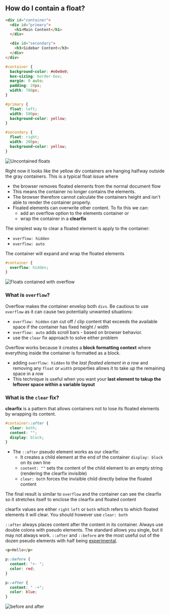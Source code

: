 ## How do I contain a float?

```html
<div id="container">
  <div id="primary">
    <h1>Main Content</h1>
  </div>

  <div id="secondary">
    <h3>Sidebar Content</h3>
  </div>
</div>
```

```css
#container {
  background-color: #e0e0e0;
  box-sizing: border-box;
  margin: 0 auto;
  padding: 20px;
  width: 780px;
}

#primary {
  float: left;
  width: 500px;
  background-color: yellow;
}

#secondary {
  float: right;
  width: 200px;
  background-color: yellow;
}
```

![Uncontained floats](https://d3jtzah944tvom.cloudfront.net/202/images/lesson_6/containing-floats-01.png)

Right now it looks like the yellow div containers are hanging halfway outside the gray containers. This is a typical float issue where 

- the browser removes floated elements from the normal document flow
- This means the container no longer contains the elements.
- The browser therefore cannot calculate the containers height and isn't able to render the container properly.
- Floated elements can overwrite other content. To fix this we can: 
  - add an overflow option to the elements container or
  - wrap the container in a **clearfix**

The simplest way to clear a floated element is apply to the container:

- `overflow: hidden`
- `overflow: auto`

The container will expand and wrap the floated elements

```css
#container {
  overflow: hidden;
}
```

![Floats contained with overflow](https://d3jtzah944tvom.cloudfront.net/202/images/lesson_6/containing-floats-02.png)

### What is `overflow`?

Overflow makes the container envelop both `divs`. Be cautious to use `overflow` as it can cause two potentially unwanted situations:

- `overflow: hidden` can cut off / clip content that exceeds the available space if the container has fixed height / width
- `overflow: auto` adds scroll bars - based on browser behavior.
- use the `clear` fix approach to solve either problem

Overflow works because it creates a **block formatting context** where everything inside the container is formatted as a block.

- adding `overflow: hidden` to the *last floated element in a row* and removing any `float` or `width` properties allows it to take up the remaining space in a row
- This technique is useful when you want your **last element to takup the leftover space within a variable layout** 

### What is the `clear` fix?

**clearfix** is a pattern that allows containers not to lose its floated elements by wrapping its content.

```css
#container::after {
  clear: both;
  content: "";
  display: block;
}
```

- The `::after` pseudo element works as our clearfix:
  - It creates a child element at the end of the container `display: block` on its own line
  - `content: ""` sets the content of the child element to an empty string (rendering the clearfix invisible)
  - `clear: both` forces the invisible child directly below the floated content

The final result is similar to `overflow` and the container can see the clearfix so it stretches itself to enclose the clearfix and floated content

clearfix values are either `right` `left` or `both` which refers to which floated elements it will clear. You should however use `clear: both`

`::after` always places content after the content in its container. Always use double colons with pseudo elements. The standard allows you single, but it may not always work. `::after` and `::before` are the most useful out of the dozen pseudo elements with half being [experimental](https://developer.mozilla.org/en-US/docs/Web/CSS/Pseudo-elements). 

```html
<p>Hello</p>
```

```css
p::before {
  content: "+- ";
  color: red;
}

p::after {
  content: " -+";
  color: blue;
}
```

![before and after](https://d3jtzah944tvom.cloudfront.net/202/images/lesson_6/before-and-after.png)